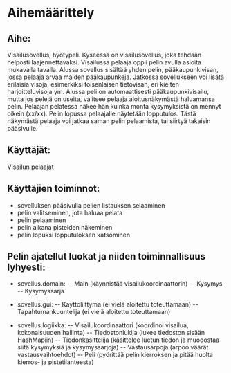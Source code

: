 # Aihemäärittely

## Aihe: 
Visailusovellus, hyötypeli. Kyseessä on visailusovellus, joka tehdään helposti laajennettavaksi. Visailussa pelaaja oppii pelin avulla asioita mukavalla tavalla. Alussa sovellus sisältää yhden pelin, pääkaupunkivisan, jossa pelaaja arvaa maiden pääkaupunkeja. Jatkossa sovellukseen voi lisätä erilaisia visoja, esimerkiksi toisenlaisen tietovisan, eri kielten harjoitteluvisoja ym.
Alussa peli on automaattisesti pääkaupunkivisailu, mutta jos pelejä on useita, valitsee pelaaja  aloitusnäkymästä haluamansa pelin. Pelaajan pelatessa näkee hän kuinka monta kysymyksistä on mennyt oikein (xx/xx). Pelin lopussa pelaajalle näytetään lopputulos. Tästä näkymästä pelaaja voi jatkaa saman pelin pelaamista, tai siirtyä takaisin pääsivulle.

## Käyttäjät: 
Visailun pelaajat

## Käyttäjien toiminnot:
- sovelluksen pääsivulla pelien listauksen selaaminen
- pelin valitseminen, jota haluaa pelata
- pelin pelaaminen
- pelin aikana pisteiden näkeminen
- pelin lopuksi lopputuloksen katsominen

## Pelin ajatellut luokat ja niiden toiminnallisuus lyhyesti:

- sovellus.domain:
-- Main (käynnistää visailukoordinaattorin)
-- Kysymys
-- Kysymyssarja

- sovellus.gui:
-- Kayttoliittyma (ei vielä aloitettu toteuttamaan)
-- Tapahtumankuuntelija (ei vielä aloitettu toteuttamaan)

- sovellus.logiikka:
-- Visailukoordinaattori (koordinoi visailua, kokonaisuuden hallinta)
-- Tiedostonlukija (lukee tiedoston sisään HashMapiin)
-- Tiedonkasittelija (käsittelee luetun tiedon ja muodostaa siitä kysymyksiä ja kysymyssarjoja)
-- Vastausarpoja (arpoo väärät vastausvaihtoehdot)
-- Peli (pyörittää pelin kierroksen ja pitää huolta kierros- ja pistetilanteesta)
